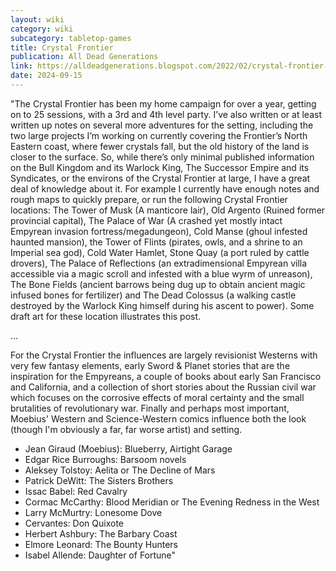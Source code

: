 ```yaml
---
layout: wiki
category: wiki
subcategory: tabletop-games
title: Crystal Frontier
publication: All Dead Generations
link: https://alldeadgenerations.blogspot.com/2022/02/crystal-frontier-gygax-75-part-1.html
date: 2024-09-15
---
```


"The Crystal Frontier has been my home campaign for over a year, getting on to 25 sessions, with a 3rd and 4th level party. I’ve also written or at least written up notes on several more adventures for the setting, including the two large projects I’m working on currently covering the Frontier’s North Eastern coast, where fewer crystals fall, but the old history of the land is closer to the surface. So, while there’s only minimal published information on the Bull Kingdom and its Warlock King, The Successor Empire and its Syndicates, or the environs of the Crystal Frontier at large, I have a great deal of knowledge about it. For example I currently have enough notes and rough maps to quickly prepare, or run the following Crystal Frontier locations: The Tower of Musk (A manticore lair), Old Argento (Ruined former provincial capital), The Palace of War (A crashed yet mostly intact Empyrean invasion fortress/megadungeon), Cold Manse (ghoul infested haunted mansion), the Tower of Flints (pirates, owls, and a shrine to an Imperial sea god), Cold Water Hamlet, Stone Quay (a port ruled by cattle drovers), The Palace of Reflections (an extradimensional Empyrean villa accessible via a magic scroll and infested with a blue wyrm of unreason), The Bone Fields (ancient barrows being dug up to obtain ancient magic infused bones for fertilizer) and The Dead Colossus (a walking castle destroyed by the Warlock King himself during his ascent to power). Some draft art for these location illustrates this post.

...

For the Crystal Frontier the influences are largely revisionist Westerns with very few fantasy elements, early Sword & Planet stories that are the inspiration for the Empyreans, a couple of books about early San Francisco and California, and a collection of short stories about the Russian civil war which focuses on the corrosive effects of moral certainty and the small brutalities of revolutionary war. Finally and perhaps most important, Moebius' Western and Science-Western comics influence both the look (though I'm obviously a far, far worse artist) and setting.

* Jean Giraud (Moebius): Blueberry, Airtight Garage
* Edgar Rice Burroughs: Barsoom novels
* Aleksey Tolstoy: Aelita or The Decline of Mars
* Patrick DeWitt: The Sisters Brothers
* Issac Babel: Red Cavalry
* Cormac McCarthy: Blood Meridian or The Evening Redness in the West
* Larry McMurtry: Lonesome Dove
* Cervantes: Don Quixote
* Herbert Ashbury: The Barbary Coast
* Elmore Leonard: The Bounty Hunters
* Isabel Allende: Daughter of Fortune"
